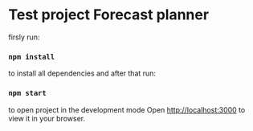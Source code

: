 # Test project Forecast planner

firsly run:

### `npm install`

to install all dependencies and after that run:

### `npm start`

to open project in the development mode
Open [http://localhost:3000](http://localhost:3000) to view it in your browser.
